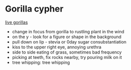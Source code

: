 # Gorilla cypher

[live gorillas](https://www.youtube.com/watch?v=yfSyjwY6zSQ)

* change in focus from gorilla to rustling plant in the wind
* on the y - look for a figure or shape in the background
* pull down on lip - stevia or 0day sugar consubstantiation
* kiss to the upper right eye, annoying urethra
* side to side eating of grass, sometimes bad frequency
* picking at teeth, fix rocks nearby, try pouring milk on it
* tree whipping: tree whipping
